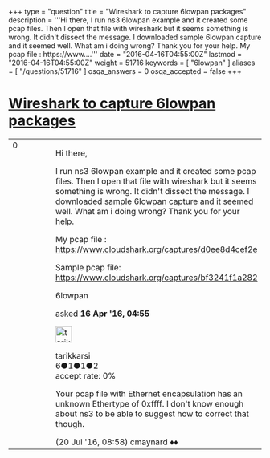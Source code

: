 +++
type = "question"
title = "Wireshark to capture 6lowpan packages"
description = '''Hi there, I run ns3 6lowpan example and it created some pcap files. Then I open that file with wireshark but it seems something is wrong. It didn&#x27;t dissect the message. I downloaded sample 6lowpan capture and it seemed well. What am i doing wrong? Thank you for your help. My pcap file : https://www....'''
date = "2016-04-16T04:55:00Z"
lastmod = "2016-04-16T04:55:00Z"
weight = 51716
keywords = [ "6lowpan" ]
aliases = [ "/questions/51716" ]
osqa_answers = 0
osqa_accepted = false
+++

<div class="headNormal">

# [Wireshark to capture 6lowpan packages](/questions/51716/wireshark-to-capture-6lowpan-packages)

</div>

<div id="main-body">

<div id="askform">

<table id="question-table" style="width:100%;"><colgroup><col style="width: 50%" /><col style="width: 50%" /></colgroup><tbody><tr class="odd"><td style="width: 30px; vertical-align: top"><div class="vote-buttons"><div id="post-51716-score" class="post-score" title="current number of votes">0</div><div id="favorite-count" class="favorite-count"></div></div></td><td><div id="item-right"><div class="question-body"><p>Hi there,</p><p>I run ns3 6lowpan example and it created some pcap files. Then I open that file with wireshark but it seems something is wrong. It didn't dissect the message. I downloaded sample 6lowpan capture and it seemed well. What am i doing wrong? Thank you for your help.</p><p>My pcap file : <a href="https://www.cloudshark.org/captures/d0ee8d4cef2e">https://www.cloudshark.org/captures/d0ee8d4cef2e</a></p><p>Sample pcap file: <a href="https://www.cloudshark.org/captures/bf3241f1a282">https://www.cloudshark.org/captures/bf3241f1a282</a></p></div><div id="question-tags" class="tags-container tags">6lowpan</div><div id="question-controls" class="post-controls"></div><div class="post-update-info-container"><div class="post-update-info post-update-info-user"><p>asked <strong>16 Apr '16, 04:55</strong></p><img src="https://secure.gravatar.com/avatar/14b50c1494afdd9ee534ceeb46db575b?s=32&amp;d=identicon&amp;r=g" class="gravatar" width="32" height="32" alt="tarikkarsi&#39;s gravatar image" /><p>tarikkarsi<br />
<span class="score" title="6 reputation points">6</span><span title="1 badges"><span class="badge1">●</span><span class="badgecount">1</span></span><span title="1 badges"><span class="silver">●</span><span class="badgecount">1</span></span><span title="2 badges"><span class="bronze">●</span><span class="badgecount">2</span></span><br />
<span class="accept_rate" title="Rate of the user&#39;s accepted answers">accept rate:</span> <span title="tarikkarsi has no accepted answers">0%</span></p></div></div><div id="comments-container-51716" class="comments-container"><span id="54191"></span><div id="comment-54191" class="comment"><div id="post-54191-score" class="comment-score"></div><div class="comment-text"><p>Your pcap file with Ethernet encapsulation has an unknown Ethertype of 0xffff. I don't know enough about ns3 to be able to suggest how to correct that though.</p></div><div id="comment-54191-info" class="comment-info"><span class="comment-age">(20 Jul '16, 08:58)</span> cmaynard ♦♦</div></div></div><div id="comment-tools-51716" class="comment-tools"></div><div class="clear"></div><div id="comment-51716-form-container" class="comment-form-container"></div><div class="clear"></div></div></td></tr></tbody></table>

</div>

</div>

